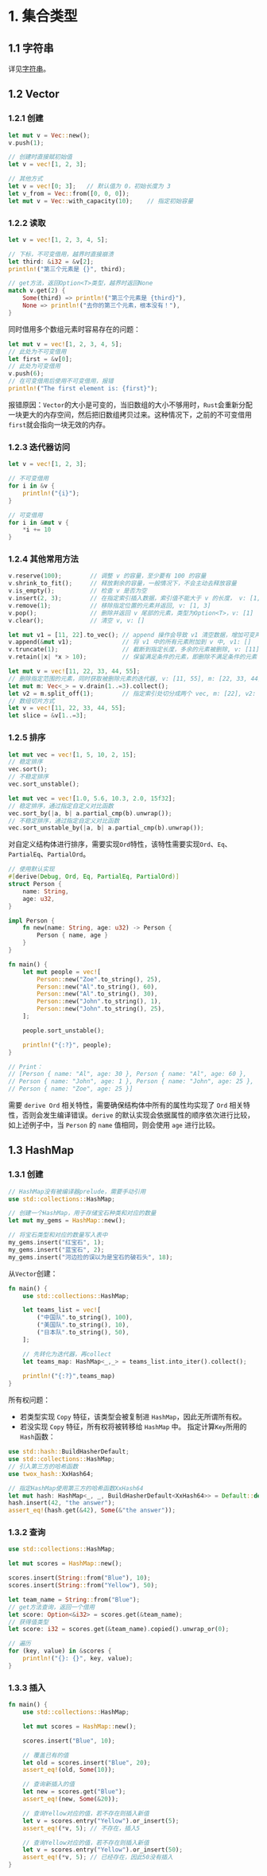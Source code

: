 # 1. 集合类型
## 1.1 字符串
详见[字符串](./字符串.md)。
## 1.2 Vector
### 1.2.1 创建
``` Rust
let mut v = Vec::new();
v.push(1);

// 创建时直接赋初始值
let v = vec![1, 2, 3];

// 其他方式
let v = vec![0; 3];   // 默认值为 0，初始长度为 3
let v_from = Vec::from([0, 0, 0]);
let mut v = Vec::with_capacity(10);    // 指定初始容量
```
### 1.2.2 读取
``` Rust
let v = vec![1, 2, 3, 4, 5];

// 下标，不可变借用，越界时直接崩溃
let third: &i32 = &v[2];
println!("第三个元素是 {}", third);

// get方法，返回Option<T>类型，越界时返回None
match v.get(2) {
    Some(third) => println!("第三个元素是 {third}"),
    None => println!("去你的第三个元素，根本没有！"),
}
```
同时借用多个数组元素时容易存在的问题：
``` Rust
let mut v = vec![1, 2, 3, 4, 5];
// 此处为不可变借用
let first = &v[0];
// 此处为可变借用
v.push(6);
// 在可变借用后使用不可变借用，报错
println!("The first element is: {first}");
```
报错原因：`Vector`的大小是可变的，当旧数组的大小不够用时，`Rust`会重新分配一块更大的内存空间，然后把旧数组拷贝过来。这种情况下，之前的不可变借用`first`就会指向一块无效的内存。
### 1.2.3 迭代器访问
``` Rust
let v = vec![1, 2, 3];

// 不可变借用
for i in &v {
    println!("{i}");
}

// 可变借用
for i in &mut v {
    *i += 10
}
```
### 1.2.4 其他常用方法
``` Rust
v.reserve(100);        // 调整 v 的容量，至少要有 100 的容量
v.shrink_to_fit();     // 释放剩余的容量，一般情况下，不会主动去释放容量
v.is_empty();          // 检查 v 是否为空
v.insert(2, 3);        // 在指定索引插入数据，索引值不能大于 v 的长度， v: [1, 2, 3] 
v.remove(1);           // 移除指定位置的元素并返回, v: [1, 3]
v.pop();               // 删除并返回 v 尾部的元素，类型为Option<T>，v: [1]
v.clear();             // 清空 v, v: []

let mut v1 = [11, 22].to_vec(); // append 操作会导致 v1 清空数据，增加可变声明
v.append(&mut v1);              // 将 v1 中的所有元素附加到 v 中, v1: []
v.truncate(1);                  // 截断到指定长度，多余的元素被删除, v: [11]
v.retain(|x| *x > 10);          // 保留满足条件的元素，即删除不满足条件的元素

let mut v = vec![11, 22, 33, 44, 55];
// 删除指定范围的元素，同时获取被删除元素的迭代器, v: [11, 55], m: [22, 33, 44]
let mut m: Vec<_> = v.drain(1..=3).collect();    
let v2 = m.split_off(1);        // 指定索引处切分成两个 vec, m: [22], v2: [33, 44]
// 数组切片方式
let v = vec![11, 22, 33, 44, 55];
let slice = &v[1..=3];
```
### 1.2.5 排序
``` Rust
let mut vec = vec![1, 5, 10, 2, 15];
// 稳定排序
vec.sort();
// 不稳定排序
vec.sort_unstable();

let mut vec = vec![1.0, 5.6, 10.3, 2.0, 15f32];
// 稳定排序，通过指定自定义对比函数
vec.sort_by(|a, b| a.partial_cmp(b).unwrap());
// 不稳定排序，通过指定自定义对比函数
vec.sort_unstable_by(|a, b| a.partial_cmp(b).unwrap());
```
对自定义结构体进行排序，需要实现`Ord`特性，该特性需要实现`Ord`、`Eq`、`PartialEq`、`PartialOrd`。
``` Rust
// 使用默认实现
#[derive(Debug, Ord, Eq, PartialEq, PartialOrd)]
struct Person {
    name: String,
    age: u32,
}

impl Person {
    fn new(name: String, age: u32) -> Person {
        Person { name, age }
    }
}

fn main() {
    let mut people = vec![
        Person::new("Zoe".to_string(), 25),
        Person::new("Al".to_string(), 60),
        Person::new("Al".to_string(), 30),
        Person::new("John".to_string(), 1),
        Person::new("John".to_string(), 25),
    ];

    people.sort_unstable();

    println!("{:?}", people);
}

// Print：
// [Person { name: "Al", age: 30 }, Person { name: "Al", age: 60 }, 
// Person { name: "John", age: 1 }, Person { name: "John", age: 25 }, 
// Person { name: "Zoe", age: 25 }]
```
需要 `derive Ord` 相关特性，需要确保结构体中所有的属性均实现了 `Ord` 相关特性，否则会发生编译错误。`derive` 的默认实现会依据属性的顺序依次进行比较，如上述例子中，当 `Person` 的 `name` 值相同，则会使用 `age` 进行比较。

## 1.3 HashMap
### 1.3.1 创建
``` Rust
// HashMap没有被编译器prelude，需要手动引用
use std::collections::HashMap;

// 创建一个HashMap，用于存储宝石种类和对应的数量
let mut my_gems = HashMap::new();

// 将宝石类型和对应的数量写入表中
my_gems.insert("红宝石", 1);
my_gems.insert("蓝宝石", 2);
my_gems.insert("河边捡的误以为是宝石的破石头", 18);
```
从`Vector`创建：
``` Rust
fn main() {
    use std::collections::HashMap;

    let teams_list = vec![
        ("中国队".to_string(), 100),
        ("美国队".to_string(), 10),
        ("日本队".to_string(), 50),
    ];

    // 先转化为迭代器，再collect
    let teams_map: HashMap<_,_> = teams_list.into_iter().collect();
    
    println!("{:?}",teams_map)
}
```
所有权问题：
- 若类型实现 `Copy` 特征，该类型会被复制进 `HashMap`，因此无所谓所有权。
- 若没实现 `Copy` 特征，所有权将被转移给 `HashMap` 中。
指定计算`Key`所用的`Hash`函数：
``` Rust
use std::hash::BuildHasherDefault;
use std::collections::HashMap;
// 引入第三方的哈希函数
use twox_hash::XxHash64;

// 指定HashMap使用第三方的哈希函数XxHash64
let mut hash: HashMap<_, _, BuildHasherDefault<XxHash64>> = Default::default();
hash.insert(42, "the answer");
assert_eq!(hash.get(&42), Some(&"the answer"));
```
### 1.3.2 查询
``` Rust
use std::collections::HashMap;

let mut scores = HashMap::new();

scores.insert(String::from("Blue"), 10);
scores.insert(String::from("Yellow"), 50);

let team_name = String::from("Blue");
// get方法查询，返回一个借用
let score: Option<&i32> = scores.get(&team_name);
// 获得值类型
let score: i32 = scores.get(&team_name).copied().unwrap_or(0);

// 遍历
for (key, value) in &scores {
    println!("{}: {}", key, value);
}
```
### 1.3.3 插入
``` Rust
fn main() {
    use std::collections::HashMap;

    let mut scores = HashMap::new();

    scores.insert("Blue", 10);

    // 覆盖已有的值
    let old = scores.insert("Blue", 20);
    assert_eq!(old, Some(10));

    // 查询新插入的值
    let new = scores.get("Blue");
    assert_eq!(new, Some(&20));

    // 查询Yellow对应的值，若不存在则插入新值
    let v = scores.entry("Yellow").or_insert(5);
    assert_eq!(*v, 5); // 不存在，插入5

    // 查询Yellow对应的值，若不存在则插入新值
    let v = scores.entry("Yellow").or_insert(50);
    assert_eq!(*v, 5); // 已经存在，因此50没有插入
}
```